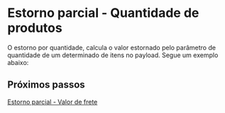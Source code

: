 # Estorno parcial -  Quantidade de produtos



O estorno por quantidade, calcula o valor estornado pelo parâmetro de quantidade de um determinado de itens no payload.
	Segue um exemplo abaixo:

## Próximos passos

[Estorno parcial - Valor de frete](/purchase/product-quantity.md)